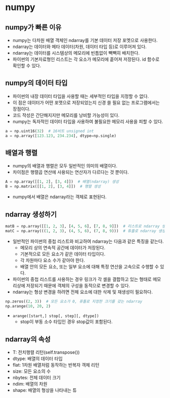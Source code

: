 # numpy

## numpy가 빠른 이유
* numpy는 다차원 배열 객체인 ndarray를 기본 데이터 저장 포멧으로 사용한다.
* ndarray는 데이터와 메타 데이터(차원, 데이터 타입 등)로 이루어져 있다.
* ndarray는 데이터를 시스템상의 메모리에 빈틈없이 빽빽히 배치한다.
* 파이썬의 기본자료형인 리스트는 각 요소가 메모리에 흩어져 저장된다. id 함수로 확인할 수 있다.

## numpy의 데이터 타입
* 파이썬의 내장 데이터 타입을 사용할 때는 세부적인 타입을 지정할 수 없다.
* 이 점은 데이터가 어떤 포맷으로 저장되었는지 신경 쓸 필요 없는 프로그램에서는 장점이다.
* 코드 작성은 간단해지지만 메모리를 낭비할 가능성이 있다.
* numpy는 독자적인 데이터 타입을 사용하여 불필요한 메모리 사용을 피할 수 있다.

```py
a = np.uint16(32)  # 16비트 unsigned int
a = np.array([123.123, 234.234], dtype=np.single)
```

## 배열과 행렬
* numpy의 배열과 행렬은 모두 일반적인 의미의 배열이다.
* 차이점은 행렬곱 연산에 사용되는 연산자가 다르다는 것 뿐이다.
```py
A = np.array([[1, 2], [3, 4]])  # 배열(ndarray) 생성
B = np.matrix([[1, 2], [3, 4]])  # 행렬 생성
```

* numpy에서 배열은 ndarray라는 객체로 표현된다.

## ndarray 생성하기
```py
matB = np.array([[1, 2, 3], [4, 5, 6], [7, 8, 9]])  # 리스트로 ndarray 생성
matC = np.array(((1, 2, 3), (4, 5, 6), (7, 8, 9)))  # 튜플로 ndarray 생성
```
* 일반적인 파이썬의 중첩 리스트와 비교하여 ndarray는 다음과 같은 특징을 같는다.
    * 메모리 상의 연속적 공간에 데이터가 저장된다.
    * 기본적으로 모든 요소가 같은 데이터 타입이다.
    * 각 차원마다 요소 수가 같아야 한다.
    * 배열 안의 모든 요소, 또는 일부 요소에 대해 특정 연산을 고속으로 수행할 수 있다.
* 파이썬의 중첩 리스트를 사용하는 경우 링크가 각 셀을 결합하고 있는 형태로 메모리상에 저장되기 때문에 객체의 구성을 동적으로 변경할 수 있다.
* ndarray는 형상 변경을 하려면 전체 요소에 대한 삭제 및 재생성이 필요하다.
```py
np.zeros((2, 3))  # 모든 요소가 0, 퓨틀로 지정한 크기를 갖는 ndarray
np.arange(10, 20, 2)
```
* `arange([start,] stop[, step][, dtype])`
    * stop이 부동 소수 타입인 경우 stop값이 포함된다.

## ndarray의 속성
* T: 전치행렬 리턴(self.transpose())
* dtype: 배열의 데이터 타입
* flat: 1차원 배열처럼 동작하는 반복자 객체 리턴
* size: 모든 요소의 수
* nbytes: 전체 데이터 크기
* ndim: 배열의 차원
* shape: 배열의 형상을 나타내는 튜